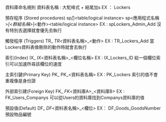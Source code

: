 資料庫命名規則
資料表名稱 : 大駝峰式 + 結尾加s
	EX ： Lockers

預存程序 (Stored procedures)
	sp<App Name>_[<Group Name >_]<Action><table/logical instance>
	sp<應用程式名稱>_[<群組名稱>_]<動作><table/logical instance>
	EX : spLockers_Admin_Add
	沒有特別去選擇就會優先去執行

觸發程序 (Triggers)
	TR_<TableName>_<action>
	TR_<資料表名稱>_<動作>
	EX : TR_Lockers_Add
	當Lockers資料表做刪除的動作時就會去執行

索引(Index)
	IX_<TableName>_<columns separated by _>
	IX_<資料表名稱>_<欄位名稱>
 	EX : IX_Lockers_ID
	給一個欄位索引可以加速所尋該欄位的速度

主索引鍵(Primary Key)
	PK_<TableName>
	PK_<資料表名稱>
	EX : PK_Lockers
	索引的值不會重複像是身份證

 外部索引建(Foreign Key)
	FK_<TableName1>_<TableName2>
	FK_<資料庫A>_<資料庫B>
  	EX : FK_Users_Companys
	可以從Users的資料庫找到Companys資料庫的值

預設值(Default)
	DF_<TableName>_<ColumnName>
	DF_<資料表名稱>_<欄位>
	EX： DF_Goods_GoodsNumber
	預設物品編號


